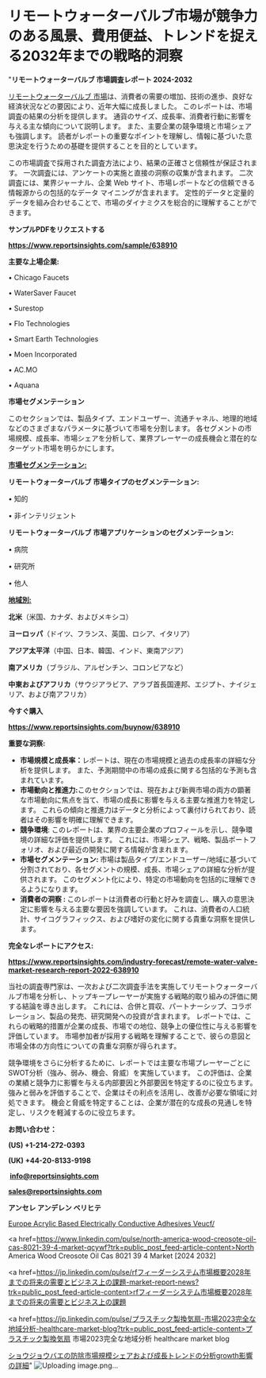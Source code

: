 # リモートウォーターバルブ市場が競争力のある風景、費用便益、トレンドを捉える2032年までの戦略的洞察

"<strong>リモートウォーターバルブ 市場調査レポート 2024-2032</strong>

<a href=https://www.reportsinsights.com/sample/638910>リモートウォーターバルブ 市場</a>は、消費者の需要の増加、技術の進歩、良好な経済状況などの要因により、近年大幅に成長しました。 このレポートは、市場調査の結果の分析を提供します。 通貨のサイズ、成長率、消費者行動に影響を与える主な傾向について説明します。 また、主要企業の競争環境と市場シェアも強調します。 読者がレポートの重要なポイントを理解し、情報に基づいた意思決定を行うための基礎を提供することを目的としています。

この市場調査で採用された調査方法により、結果の正確さと信頼性が保証されます。 一次調査には、アンケートの実施と直接の洞察の収集が含まれます。 二次調査には、業界ジャーナル、企業 Web サイト、市場レポートなどの信頼できる情報源からの包括的なデータ マイニングが含まれます。 定性的データと定量的データを組み合わせることで、市場のダイナミクスを総合的に理解することができます。

<strong><b>サンプルPDFをリクエストする</b></strong>

<a href=https://www.reportsinsights.com/sample/638910><strong><u>https://www.reportsinsights.com/sample/638910</u></strong></a>

<strong>主要な上場企業:</strong>

• Chicago Faucets

• WaterSaver Faucet

• Surestop

• Flo Technologies

• Smart Earth Technologies

• Moen Incorporated

• AC.MO

• Aquana

<strong>市場セグメンテーション</strong>

このセクションでは、製品タイプ、エンドユーザー、流通チャネル、地理的地域などのさまざまなパラメータに基づいて市場を分割します。 各セグメントの市場規模、成長率、市場シェアを分析して、業界プレーヤーの成長機会と潜在的なターゲット市場を明らかにします。

<strong><u>市場セグメンテーション</u></strong><strong><u>:</u></strong>

<strong>リモートウォーターバルブ 市場タイプのセグメンテーション:</strong>

• 知的

• 非インテリジェント

<strong>リモートウォーターバルブ 市場アプリケーションのセグメンテーション:</strong>

• 病院

• 研究所

• 他人

<strong><u>地域別</u></strong><strong><u>:</u></strong>

<strong>北米</strong>（米国、カナダ、およびメキシコ）

<strong>ヨーロッパ</strong>（ドイツ、フランス、英国、ロシア、イタリア）

<strong>アジア太平洋</strong>（中国、日本、韓国、インド、東南アジア）

<strong>南アメリカ</strong>（ブラジル、アルゼンチン、コロンビアなど）

<strong>中東およびアフリカ</strong>（サウジアラビア、アラブ首長国連邦、エジプト、ナイジェリア、および南アフリカ）

<strong>今すぐ購入</strong>

<a href=https://www.reportsinsights.com/buynow/638910><strong><u>https://www.reportsinsights.com/buynow/638910</u></strong></a>

<strong>重要な洞察:</strong>
<ul>
  <li><strong>市場規模と成長率：</strong>レポートは、現在の市場規模と過去の成長率の詳細な分析を提供します。 また、予測期間中の市場の成長に関する包括的な予測も含まれています。</li>
  <li><strong>市場動向と推進力:</strong>このセクションでは、現在および新興市場の両方の顕著な市場動向に焦点を当て、市場の成長に影響を与える主要な推進力を特定します。 これらの傾向と推進力はデータと分析によって裏付けられており、読者はその影響を明確に理解できます。</li>
  <li><strong>競争環境</strong>: このレポートは、業界の主要企業のプロフィールを示し、競争環境の詳細な評価を提供します。 これには、市場シェア、戦略、製品ポートフォリオ、および最近の開発に関する情報が含まれます。</li>
  <li><strong>市場セグメンテーション: </strong>市場は製品タイプ/エンドユーザー/地域に基づいて分割されており、各セグメントの規模、成長、市場シェアの詳細な分析が提供されます。 このセグメント化により、特定の市場動向を包括的に理解できるようになります。</li>
  <li><strong>消費者の洞察 : </strong>このレポートは消費者の行動と好みを調査し、購入の意思決定に影響を与える主要な要因を強調しています。 これは、消費者の人口統計、サイコグラフィックス、および嗜好の変化に関する貴重な洞察を提供します。</li>
</ul>
<strong>完全なレポートにアクセス:</strong>

<a href=https://www.reportsinsights.com/industry-forecast/remote-water-valve-market-research-report-2022-638910><strong><u><b>https://www.reportsinsights.com/industry-forecast/remote-water-valve-market-research-report-2022-638910</b></u></strong></a>

当社の調査専門家は、一次および二次調査手法を実施してリモートウォーターバルブ市場を分析し、トップキープレーヤーが実施する戦略的取り組みの評価に関する結論を導き出します。 これには、合併と買収、パートナーシップ、コラボレーション、製品の発売、研究開発への投資が含まれます。 レポートでは、これらの戦略的措置が企業の成長、市場での地位、競争上の優位性に与える影響を評価しています。 市場参加者が採用する戦略を理解することで、彼らの意図と市場全体の方向性についての貴重な洞察が得られます。

競争環境をさらに分析するために、レポートでは主要な市場プレーヤーごとにSWOT分析（強み、弱み、機会、脅威）を実施しています。 この評価は、企業の業績と競争力に影響を与える内部要因と外部要因を特定するのに役立ちます。 強みと弱みを評価することで、企業はその利点を活用し、改善が必要な領域に対処できます。 機会と脅威を特定することは、企業が潜在的な成長の見通しを特定し、リスクを軽減するのに役立ちます。

<strong>お問い合わせ：</strong>

<strong>(US) +1-214-272-0393</strong>

<strong>(UK) +44-20-8133-9198</strong>

<strong> </strong><a href=info@reportsinsights.com><strong><u>info@reportsinsights.com</u></strong></a>

<a href=sales@reportsinsights.com><strong><u>sales@reportsinsights.com</u></strong></a>

<strong>アンセレ アンデレン ベリヒテ</strong>

<a href=https://www.linkedin.com/pulse/europe-acrylic-based-electrically-conductive-adhesives-veucf/>Europe Acrylic Based Electrically Conductive Adhesives Veucf/</a>

<a href=https://www.linkedin.com/pulse/north-america-wood-creosote-oil-cas-8021-39-4-market-qcywf?trk=public_post_feed-article-content>North America Wood Creosote Oil Cas 8021 39 4 Market [2024 2032]</a>

<a href=https://jp.linkedin.com/pulse/rfフィーダーシステム市場概要2028年までの将来の需要とビジネス上の課題-market-report-news?trk=public_post_feed-article-content>rfフィーダーシステム市場概要2028年までの将来の需要とビジネス上の課題</a>

<a href=https://jp.linkedin.com/pulse/プラスチック製換気扇-市場2023完全な地域分析-healthcare-market-blog?trk=public_post_feed-article-content>プラスチック製換気扇 市場2023完全な地域分析 healthcare market blog</a>

<a href=https://www.linkedin.com/pulse/ショウジョウバエの防除市場規模シェアおよび成長トレンドの分析growth影響の詳細-reportsinsights-pvt-ltd-ezelf/>ショウジョウバエの防除市場規模シェアおよび成長トレンドの分析growth影響の詳細</a>"
![Uploading image.png…]()
